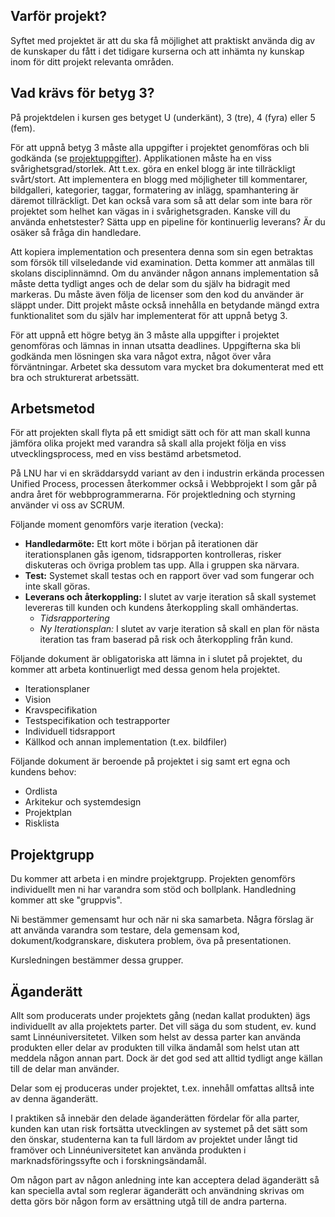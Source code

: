## Varför projekt?
Syftet med projektet är att du ska få möjlighet att praktiskt använda dig av de kunskaper du fått i det tidigare kurserna och att inhämta ny kunskap inom för ditt projekt relevanta områden.

## Vad krävs för betyg 3?
På projektdelen i kursen ges betyget U (underkänt), 3 (tre), 4 (fyra) eller 5 (fem).

För att uppnå betyg 3 måste alla uppgifter i projektet genomföras och bli godkända (se [projektuppgifter](http://coursepress.lnu.se/kurs/individuellt-mjukvaruutvecklingsprojekt/projektet/projektuppgifter/)).
Applikationen måste ha en viss svårighetsgrad/storlek. Att t.ex. göra en enkel blogg är inte tillräckligt svårt/stort. Att implementera en blogg med möjligheter till kommentarer, bildgalleri, kategorier, taggar, formatering av inlägg, spamhantering är däremot tillräckligt. Det kan också vara som så att delar som inte bara rör projektet som helhet kan vägas in i svårighetsgraden. Kanske vill du använda enhetstester? Sätta upp en pipeline för kontinuerlig leverans? Är du osäker så fråga din handledare.

Att kopiera implementation och presentera denna som sin egen betraktas som försök till vilseledande vid examination. Detta kommer att anmälas till skolans disciplinnämnd. Om du använder någon annans implementation så måste detta tydligt anges och de delar som du själv ha bidragit med markeras. Du måste även följa de licenser som den kod du använder är släppt under. Ditt projekt måste också innehålla en betydande mängd extra funktionalitet som du själv har implementerat för att uppnå betyg 3.

För att uppnå ett högre betyg än 3 måste alla uppgifter i projektet genomföras och lämnas in innan utsatta deadlines. Uppgifterna ska bli godkända men lösningen ska vara något extra, något över våra förväntningar. Arbetet ska dessutom vara mycket bra dokumenterat med ett bra och strukturerat arbetssätt.

## Arbetsmetod
För att projekten skall flyta på ett smidigt sätt och för att man skall kunna jämföra olika projekt med varandra så skall alla projekt följa en viss utvecklingsprocess, med en viss bestämd arbetsmetod.

På LNU har vi en skräddarsydd variant av den i industrin erkända processen Unified Process, processen återkommer också i Webbprojekt I som går på andra året för webbprogrammerarna. För projektledning och styrning använder vi oss av SCRUM.

Följande moment genomförs varje iteration (vecka):

* **Handledarmöte:** Ett kort möte i början på iterationen där iterationsplanen gås igenom, tidsrapporten kontrolleras, risker diskuteras och övriga problem tas upp. Alla i gruppen ska närvara.
* **Test:** Systemet skall testas och en rapport över vad som fungerar och inte skall göras.
* **Leverans och återkoppling:** I slutet av varje iteration så skall systemet levereras till kunden och kundens återkoppling skall omhändertas.
    - _Tidsrapportering_
    - _Ny Iterationsplan:_ I slutet av varje iteration så skall en plan för nästa iteration tas fram baserad på risk och återkoppling från kund.

Följande dokument är obligatoriska att lämna in i slutet på projektet, du kommer att arbeta kontinuerligt med dessa genom hela projektet.
* Iterationsplaner
* Vision
* Kravspecifikation
* Testspecifikation och testrapporter
* Individuell tidsrapport
* Källkod och annan implementation (t.ex. bildfiler)

Följande dokument är beroende på projektet i sig samt ert egna och kundens behov:
* Ordlista
* Arkitekur och systemdesign
* Projektplan
* Risklista

## Projektgrupp
Du kommer att arbeta i en mindre projektgrupp. Projekten genomförs individuellt men ni har varandra som stöd och bollplank. Handledning kommer att ske "gruppvis".

Ni bestämmer gemensamt hur och när ni ska samarbeta. Några förslag är att använda varandra som testare, dela gemensam kod, dokument/kodgranskare, diskutera problem, öva på presentationen.

Kursledningen bestämmer dessa grupper.

## Äganderätt
Allt som producerats under projektets gång (nedan kallat produkten) ägs individuellt av alla projektets parter. Det vill säga du som student, ev. kund samt Linnéuniversitetet. Vilken som helst av dessa parter kan använda produkten eller delar av produkten till vilka ändamål som helst utan att meddela någon annan part. Dock är det god sed att alltid tydligt ange källan till de delar man använder.

Delar som ej produceras under projektet, t.ex. innehåll omfattas alltså inte av denna äganderätt.

I praktiken så innebär den delade äganderätten fördelar för alla parter, kunden kan utan risk fortsätta utvecklingen av systemet på det sätt som den önskar, studenterna kan ta full lärdom av projektet under långt tid framöver och Linnéuniversitetet kan använda produkten i marknadsföringssyfte och i forskningsändamål.

Om någon part av någon anledning inte kan acceptera delad äganderätt så kan speciella avtal som reglerar äganderätt och användning skrivas om detta görs bör någon form av ersättning utgå till de andra parterna.